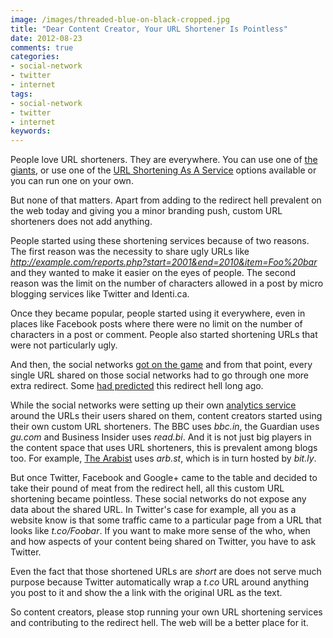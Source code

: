 ```yaml
---
image: /images/threaded-blue-on-black-cropped.jpg
title: "Dear Content Creator, Your URL Shortener Is Pointless"
date: 2012-08-23
comments: true
categories:
- social-network
- twitter
- internet
tags:
- social-network
- twitter
- internet
keywords:
---
```

People love URL shorteners. They are everywhere. You can use one of
[the giants](http://goo.gl), or use one of the [URL Shortening As A Service](http://bit.ly) options available
or you can run one on your own.

But none of that matters. Apart from adding to the redirect hell
prevalent on the web today and giving you a minor branding push, custom
URL shorteners does not add anything.

People started using these shortening services because of two
reasons. The first reason was the necessity to share
ugly URLs like
*http://example.com/reports.php?start=2001&end=2010&item=Foo%20bar* and
they wanted to make it easier on the eyes of people. The second reason
was the limit on the number of characters allowed in a post by micro blogging services
like Twitter and Identi.ca.
<!--more-->

Once they became popular, people started using it everywhere, even in places like Facebook posts where there were
no limit on the number of characters in a post or comment. People also
started shortening URLs that were not particularly ugly.

And then, the social networks
[got on the game](/blog/2012/07/17/social-networks-and-url-shorteners/)
and from that point, every single URL shared on those social networks had to go
through one more extra redirect. Some [had predicted](http://royal.pingdom.com/2010/09/22/is-the-web-heading-toward-redirect-hell/) this redirect
hell long ago.

While the social networks were setting up their own
[analytics service](https://dev.twitter.com/blog/introducing-twitter-web-analytics)
around the URLs their users shared on them, content creators started
using their own custom URL shorteners. The BBC uses *bbc.in*, the
Guardian uses *gu.com* and Business Insider uses *read.bi*. And it is
not just big players in the content space that uses URL
shorteners, this is prevalent among blogs too. For example,
[The Arabist](http://www.arabist.net/) uses *arb.st*, which is in turn
hosted by *bit.ly*.

But once Twitter, Facebook and Google+ came to the table and decided to
take their pound of meat from the redirect hell, all this custom URL
shortening became pointless. These social networks do not expose any data about the
shared URL. In Twitter's case for example, all you as a website know is
that some traffic came to a particular page from a URL that looks like
*t.co/Foobar*. If you want to make more sense of the who, when and how
aspects of your content being shared on Twitter, you have to ask
Twitter.

Even the fact that those shortened URLs are *short* are does not serve
much purpose because Twitter automatically
wrap a *t.co* URL around anything you post to it and show the a link
with the original URL as the text.

So content creators, please stop running your own URL shortening
services and contributing to the redirect hell. The web will be a better
place for it.
